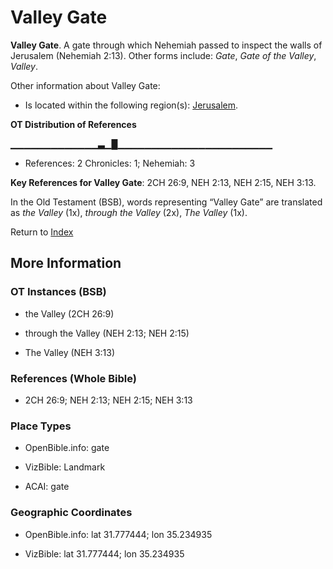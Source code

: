 # Valley Gate
**Valley Gate**. 
A gate through which Nehemiah passed to inspect the walls of Jerusalem (Nehemiah 2:13). 
Other forms include: 
*Gate*, *Gate of the Valley*, *Valley*. 




Other information about Valley Gate:


* Is located within the following region(s): 
[Jerusalem](Jerusalem.md). 


**OT Distribution of References**

▁▁▁▁▁▁▁▁▁▁▁▁▁▃▁█▁▁▁▁▁▁▁▁▁▁▁▁▁▁▁▁▁▁▁▁▁▁▁
* References: 2 Chronicles: 1; Nehemiah: 3



**Key References for Valley Gate**: 
2CH 26:9, NEH 2:13, NEH 2:15, NEH 3:13. 


In the Old Testament (BSB), words representing “Valley Gate” are translated as 
*the Valley* (1x), *through the Valley* (2x), *The Valley* (1x). 




Return to [Index](00-Index.md)

## More Information

### OT Instances (BSB)

* the Valley (2CH 26:9)

* through the Valley (NEH 2:13; NEH 2:15)

* The Valley (NEH 3:13)



### References (Whole Bible)

* 2CH 26:9; NEH 2:13; NEH 2:15; NEH 3:13


### Place Types

* OpenBible.info: gate

* VizBible: Landmark

* ACAI: gate



### Geographic Coordinates

* OpenBible.info: lat 31.777444; lon 35.234935

* VizBible: lat 31.777444; lon 35.234935




